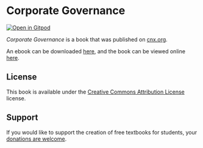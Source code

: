 # Corporate Governance

[![Open in Gitpod](https://gitpod.io/button/open-in-gitpod.svg)](https://gitpod.io/from-referrer/)

_Corporate Governance_ is a book that was published on [cnx.org](https://cnx.org/).

An ebook can be downloaded [here](https://github.com/cnx-user-books/cnxbook-corporate-governance/releases/latest), and the book can be viewed online [here](https://github.com/cnx-user-books/cnxbook-corporate-governance/releases/latest).

## License
This book is available under the [Creative Commons Attribution License](./LICENSE) license.

## Support
If you would like to support the creation of free textbooks for students, your [donations are welcome](https://riceconnect.rice.edu/donation/support-openstax-banner).
